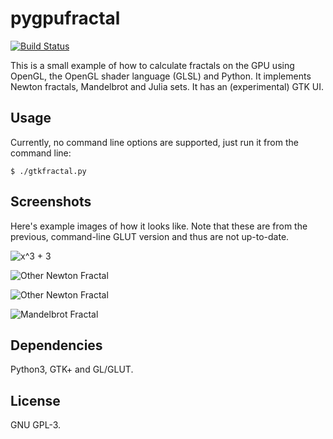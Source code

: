 # pygpufractal
[![Build Status](https://travis-ci.org/johndoe31415/pygpufractal.svg?branch=master)](https://travis-ci.org/johndoe31415/pygpufractal)

This is a small example of how to calculate fractals on the GPU using OpenGL,
the OpenGL shader language (GLSL) and Python. It implements Newton fractals,
Mandelbrot and Julia sets. It has an (experimental) GTK UI.

## Usage
Currently, no command line options are supported, just run it from the command line:

```
$ ./gtkfractal.py
```

## Screenshots
Here's example images of how it looks like. Note that these are from the
previous, command-line GLUT version and thus are not up-to-date.

![x^3 + 3](https://raw.githubusercontent.com/johndoe31415/pygpufractal/master/docs/newton1.png)

![Other Newton Fractal](https://raw.githubusercontent.com/johndoe31415/pygpufractal/master/docs/newton2.png)

![Other Newton Fractal](https://raw.githubusercontent.com/johndoe31415/pygpufractal/master/docs/newton3.png)

![Mandelbrot Fractal](https://raw.githubusercontent.com/johndoe31415/pygpufractal/master/docs/mandelbrot.png)

## Dependencies
Python3, GTK+ and GL/GLUT.

## License
GNU GPL-3.
